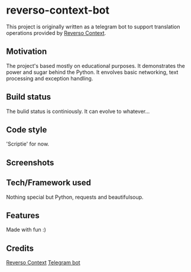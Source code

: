 # reverso-context-bot
This project is originally written as a telegram bot to support translation operations provided by [Reverso Context](https://context.reverso.net/).
## Motivation
The project's based mostly on educational purposes. It demonstrates the power and sugar behind the Python. It envolves basic networking, text processing and exception handling.
## Build status
The bulid status is continiously. It can evolve to whatever...
## Code style
'Scriptie' for now.
## Screenshots

## Tech/Framework used
Nothing special but Python, requests and beautifulsoup.
## Features
Made with fun :)
## Credits
[Reverso Context](https://context.reverso.net/)
[Telegram bot](https://t.me/saske_cool_bot)
